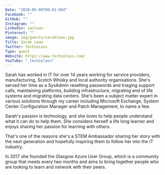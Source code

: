 ```yaml
---
Date: "2020-05-09T00:01:00Z"
Facebook: ""
GitHub: ""
Instagram: ""
Linkedin: sazlean
Pinterest: ""
image: img/guests/sarahlean.jpg
Title: Sarah Lean
Twitter: TechieLass
Type: guest
Website: https://www.techielass.com/
YouTube: "_techielass"
---
```

Sarah has worked in IT for over 14 years working for service providers, manufacturing, Scotch Whisky and local authority organisations. She's served her time as a SysAdmin resetting passwords and triaging support calls, maintaining platforms, building infrastructure, migrating end of life systems and migrating data centers. She's been a subject matter expert in various solutions through my career including Microsoft Exchange, System Center Configuration Manager and Patch Management, to name a few.

Sarah's passion is technology, and she loves to help people understand what it can do to help them. She considers herself a life long learner and enjoys sharing her passion for learning with others.

That's one of the reasons she's a STEM Ambassador sharing her story with the next generation and hopefully inspiring them to follow her into the IT industry.

In 2017 she founded the Glasgow Azure User Group, which is a community group that meets every two months and aims to bring together people who are looking to learn and network with their peers.